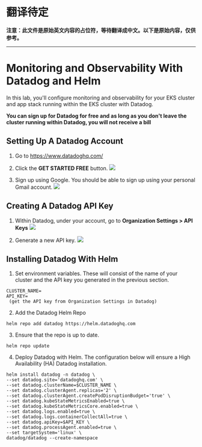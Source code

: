 # 翻译待定

**注意：此文件是原始英文内容的占位符，等待翻译成中文。以下是原始内容，仅供参考。**

---

# Monitoring and Observability With Datadog and Helm

In this lab, you'll configure monitoring and observability for your EKS cluster and app stack running within the EKS cluster with Datadog.

**You can sign up for Datadog for free and as long as you don't leave the cluster running within Datadog, you will not receive a bill**

## Setting Up A Datadog Account

1. Go to https://www.datadoghq.com/

2. Click the **GET STARTED FREE** button.
![](images/1.png)

3. Sign up using Google. You should be able to sign up using your personal Gmail account.
![](images/2.png)


## Creating A Datadog API Key

1. Within Datadog, under your account, go to **Organization Settings > API Keys**
![](images/3.png)

2. Generate a new API key.
![](images/4.png)

## Installing Datadog With Helm

1. Set environment variables. These will consist of the name of your cluster and the API key you generated in the previous section.

```
CLUSTER_NAME=
API_KEY=
 (get the API key from Organization Settings in Datadog)
```

2. Add the Datadog Helm Repo
```
helm repo add datadog https://helm.datadoghq.com
```

3. Ensure that the repo is up to date.
```
helm repo update
```

4. Deploy Datadog with Helm. The configuration below will ensure a High Availability (HA) Datadog installation.
```
helm install datadog -n datadog \
--set datadog.site='datadoghq.com' \
--set datadog.clusterName=$CLUSTER_NAME \
--set datadog.clusterAgent.replicas='2' \
--set datadog.clusterAgent.createPodDisruptionBudget='true' \
--set datadog.kubeStateMetricsEnabled=true \
--set datadog.kubeStateMetricsCore.enabled=true \
--set datadog.logs.enabled=true \
--set datadog.logs.containerCollectAll=true \
--set datadog.apiKey=$API_KEY \
--set datadog.processAgent.enabled=true \
--set targetSystem='linux' \
datadog/datadog --create-namespace
